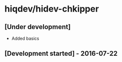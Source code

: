 # hiqdev/hidev-chkipper

## [Under development]

- Added basics

## [Development started] - 2016-07-22
